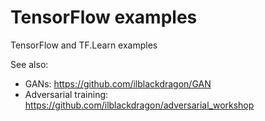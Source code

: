 # TensorFlow examples

TensorFlow and TF.Learn examples

See also:
  - GANs: https://github.com/ilblackdragon/GAN
  - Adversarial training: https://github.com/ilblackdragon/adversarial_workshop

